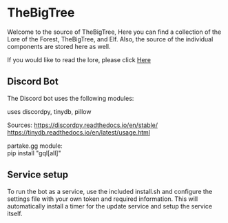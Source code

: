 # TheBigTree

Welcome to the source of TheBigTree, Here you can find a collection of the Lore of the Forest, TheBigTree, and Elf.
Also, the source of the individual components are stored here as well.

If you would like to read the lore, please click [Here](LOREFORGE.md)

## Discord Bot

The Discord bot uses the following modules:

uses discordpy, tinydb, pillow

Sources:
https://discordpy.readthedocs.io/en/stable/
https://tinydb.readthedocs.io/en/latest/usage.html

partake.gg module:  
pip install "gql[all]"

## Service setup

To run the bot as a service, use the included install.sh and configure the settings file with your own token and required information.
This will automatically install a timer for the update service and setup the service itself.
